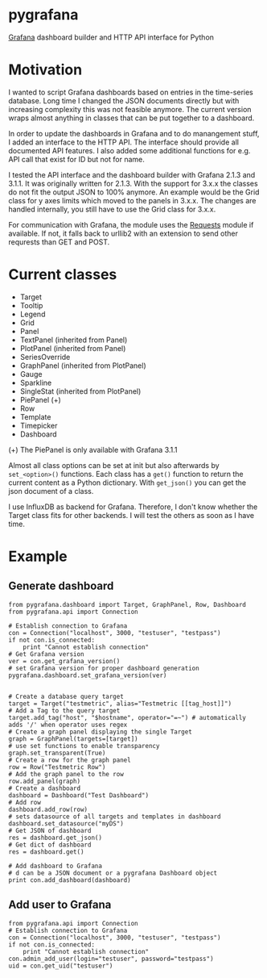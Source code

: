 # pygrafana
[Grafana](http://grafana.org/) dashboard builder and HTTP API interface for Python

# Motivation
I wanted to script Grafana dashboards based on entries in the time-series database. Long time I changed the JSON documents directly but with increasing complexity this was not feasible anymore. The current version wraps almost anything in classes that can be put together to a dashboard.

In order to update the dashboards in Grafana and to do manangement stuff, I added an interface to the HTTP API. The interface should provide all documented API features. I also added some additional functions for e.g. API call that exist for ID but not for name.


I tested the API interface and the dashboard builder with Grafana 2.1.3 and 3.1.1. It was originally written for 2.1.3. With the support for 3.x.x the classes do not fit the output JSON to 100% anymore. An example would be the Grid class for y axes limits which moved to the panels in 3.x.x. The changes are handled internally, you still have to use the Grid class for 3.x.x.

For communication with Grafana, the module uses the [Requests](http://de.python-requests.org/de/latest/) module if available. If not, it falls back to urllib2 with an extension to send other requrests than GET and POST.

# Current classes
- Target
- Tooltip
- Legend
- Grid
- Panel
- TextPanel (inherited from Panel)
- PlotPanel (inherited from Panel)
- SeriesOverride
- GraphPanel (inherited from PlotPanel)
- Gauge
- Sparkline
- SingleStat (inherited from PlotPanel)
- PiePanel (+)
- Row
- Template
- Timepicker
- Dashboard

(+) The PiePanel is only available with Grafana 3.1.1

Almost all class options can be set at init but also afterwards by `set_<option>()` functions. Each class has a `get()` function to return the current content as a Python dictionary. With `get_json()` you can get the json document of a class.

I use InfluxDB as backend for Grafana. Therefore, I don't know whether the Target class fits for other backends. I will test the others as soon as I have time.

# Example
## Generate dashboard
```
from pygrafana.dashboard import Target, GraphPanel, Row, Dashboard
from pygrafana.api import Connection

# Establish connection to Grafana
con = Connection("localhost", 3000, "testuser", "testpass")
if not con.is_connected:
    print "Cannot establish connection"
# Get Grafana version
ver = con.get_grafana_version()
# set Grafana version for proper dashboard generation
pygrafana.dashboard.set_grafana_version(ver)


# Create a database query target
target = Target("testmetric", alias="Testmetric [[tag_host]]")
# Add a Tag to the query target
target.add_tag("host", "$hostname", operator="=~") # automatically adds '/' when operator uses regex
# Create a graph panel displaying the single Target
graph = GraphPanel(targets=[target])
# use set functions to enable transparency
graph.set_transparent(True)
# Create a row for the graph panel
row = Row("Testmetric Row")
# Add the graph panel to the row
row.add_panel(graph)
# Create a dashboard
dashboard = Dashboard("Test Dashboard")
# Add row
dashboard.add_row(row)
# sets datasource of all targets and templates in dashboard
dashboard.set_datasource("myDS")
# Get JSON of dashboard
res = dashboard.get_json()
# Get dict of dashboard
res = dashboard.get()

# Add dashboard to Grafana
# d can be a JSON document or a pygrafana Dashboard object
print con.add_dashboard(dashboard)
```
## Add user to Grafana
```
from pygrafana.api import Connection
# Establish connection to Grafana
con = Connection("localhost", 3000, "testuser", "testpass")
if not con.is_connected:
    print "Cannot establish connection"
con.admin_add_user(login="testuser", password="testpass")
uid = con.get_uid("testuser")
```
